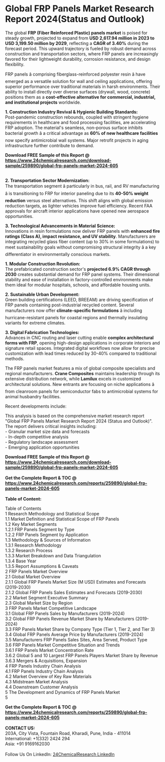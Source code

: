 <h1>Global FRP Panels Market Research Report 2024(Status and Outlook)</h1><p>The global <strong>FRP (Fiber Reinforced Plastic) panels market</strong> is poised for steady growth, projected to expand from <strong>USD 2,617.94 million in 2023 to USD 3,199.50 million by 2029</strong>, reflecting a <strong>CAGR of 3.40%</strong> during the forecast period. This upward trajectory is fueled by robust demand across construction and transportation sectors, where FRP panels are increasingly favored for their lightweight durability, corrosion resistance, and design flexibility.</p><p>FRP panels â comprising fiberglass-reinforced polyester resin â have emerged as a versatile solution for wall and ceiling applications, offering superior performance over traditional materials in harsh environments. Their ability to install directly over diverse surfaces (drywall, wood, concrete) positions them as a <strong>cost-effective alternative for commercial, industrial, and institutional projects</strong> worldwide.</p><p><strong>1. Construction Industry Revival &amp; Hygienic Building Standards:</strong><br>
Post-pandemic construction rebounds, coupled with stringent hygiene requirements in healthcare and food processing facilities, are accelerating FRP adoption. The material's seamless, non-porous surface inhibits bacterial growth â a critical advantage as <strong>60% of new healthcare facilities</strong> now specify antimicrobial wall systems. Major retrofit projects in aging infrastructure further contribute to demand.</p><div><b>Download FREE Sample of this Report @ 
            <a href="https://www.24chemicalresearch.com/download-sample/259890/global-frp-panels-market-2024-605">
            https://www.24chemicalresearch.com/download-sample/259890/global-frp-panels-market-2024-605</a></b></div><br><p><strong>2. Transportation Sector Modernization:</strong><br>
The transportation segment â particularly in bus, rail, and RV manufacturing â is transitioning to FRP for interior paneling due to its <strong>40-50% weight reduction</strong> versus steel alternatives. This shift aligns with global emission reduction targets, as lighter vehicles improve fuel efficiency. Recent FAA approvals for aircraft interior applications have opened new aerospace opportunities.</p><p><strong>3. Technological Advancements in Material Science:</strong><br>
Innovations in resin formulations now deliver FRP panels with <strong>enhanced fire ratings (Class A), impact resistance, and UV stability</strong>. Manufacturers are integrating recycled glass fiber content (up to 30% in some formulations) to meet sustainability goals without compromising structural integrity â a key differentiator in environmentally conscious markets.</p><p><strong>1. Modular Construction Revolution:</strong><br>
The prefabricated construction sector's <strong>projected 6.9% CAGR through 2030</strong> creates substantial demand for FRP panel systems. Their dimensional stability and ease of installation in factory-controlled environments make them ideal for modular hospitals, schools, and affordable housing units.</p><p><strong>2. Sustainable Urban Development:</strong><br>
Green building certifications (LEED, BREEAM) are driving specification of FRP panels containing post-industrial recycled content. Several manufacturers now offer <strong>climate-specific formulations</strong> â including hurricane-resistant panels for coastal regions and thermally insulating variants for extreme climates.</p><p><strong>3. Digital Fabrication Technologies:</strong><br>
Advances in CNC routing and laser cutting enable <strong>complex architectural forms with FRP</strong>, opening high-design applications in corporate interiors and signature retail spaces. Integrated digital workflows now allow for precise customization with lead times reduced by 30-40% compared to traditional methods.</p><p>The FRP panels market features a mix of global composite specialists and regional manufacturers. <strong>Crane Composites</strong> maintains leadership through its extensive distribution network, while <strong>Lamilux</strong> excels in customized architectural solutions. New entrants are focusing on niche applications â from cleanroom panels for semiconductor fabs to antimicrobial systems for animal husbandry facilities.</p><p>Recent developments include:</p><p>This analysis is based on the comprehensive market research report "Global FRP Panels Market Research Report 2024 (Status and Outlook)". The report delivers critical insights including:<br>
- Granular market size data and forecasts<br>
- In-depth competitive analysis<br>
- Regulatory landscape assessment<br>
- Emerging application opportunities</p><div><b>Download FREE Sample of this Report @ 
            <a href="https://www.24chemicalresearch.com/download-sample/259890/global-frp-panels-market-2024-605">
            https://www.24chemicalresearch.com/download-sample/259890/global-frp-panels-market-2024-605</a></b></div><br><div><b>Get the Complete Report & TOC @ 
            <a href="https://www.24chemicalresearch.com/reports/259890/global-frp-panels-market-2024-605">
            https://www.24chemicalresearch.com/reports/259890/global-frp-panels-market-2024-605</a></b></div><br>
            <b>Table of Content:</b><p>Table of Contents<br />
1 Research Methodology and Statistical Scope<br />
1.1 Market Definition and Statistical Scope of FRP Panels<br />
1.2 Key Market Segments<br />
1.2.1 FRP Panels Segment by Type<br />
1.2.2 FRP Panels Segment by Application<br />
1.3 Methodology & Sources of Information<br />
1.3.1 Research Methodology<br />
1.3.2 Research Process<br />
1.3.3 Market Breakdown and Data Triangulation<br />
1.3.4 Base Year<br />
1.3.5 Report Assumptions & Caveats<br />
2 FRP Panels Market Overview<br />
2.1 Global Market Overview<br />
2.1.1 Global FRP Panels Market Size (M USD) Estimates and Forecasts (2019-2030)<br />
2.1.2 Global FRP Panels Sales Estimates and Forecasts (2019-2030)<br />
2.2 Market Segment Executive Summary<br />
2.3 Global Market Size by Region<br />
3 FRP Panels Market Competitive Landscape<br />
3.1 Global FRP Panels Sales by Manufacturers (2019-2024)<br />
3.2 Global FRP Panels Revenue Market Share by Manufacturers (2019-2024)<br />
3.3 FRP Panels Market Share by Company Type (Tier 1, Tier 2, and Tier 3)<br />
3.4 Global FRP Panels Average Price by Manufacturers (2019-2024)<br />
3.5 Manufacturers FRP Panels Sales Sites, Area Served, Product Type<br />
3.6 FRP Panels Market Competitive Situation and Trends<br />
3.6.1 FRP Panels Market Concentration Rate<br />
3.6.2 Global 5 and 10 Largest FRP Panels Players Market Share by Revenue<br />
3.6.3 Mergers & Acquisitions, Expansion<br />
4 FRP Panels Industry Chain Analysis<br />
4.1 FRP Panels Industry Chain Analysis<br />
4.2 Market Overview of Key Raw Materials<br />
4.3 Midstream Market Analysis<br />
4.4 Downstream Customer Analysis<br />
5 The Development and Dynamics of FRP Panels Market <br />
5</p><div><b>Get the Complete Report & TOC @ 
            <a href="https://www.24chemicalresearch.com/reports/259890/global-frp-panels-market-2024-605">
            https://www.24chemicalresearch.com/reports/259890/global-frp-panels-market-2024-605</a></b></div><br><b>CONTACT US:</b><br>
            203A, City Vista, Fountain Road, Kharadi, Pune, India - 411014<br>
            International: +1(332) 2424 294<br>
            Asia: +91 9169162030 <br><br>
            Follow Us On LinkedIn: <a href="https://www.linkedin.com/company/24chemicalresearch/">24ChemicalResearch LinkedIn</a>